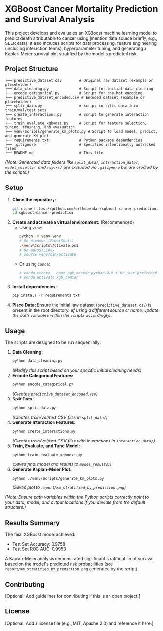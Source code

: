 # XGBoost Cancer Mortality Prediction and Survival Analysis

This project develops and evaluates an XGBoost machine learning model to predict death attributable to cancer using [mention data source briefly, e.g., SEER data]. It also includes scripts for data processing, feature engineering (including interaction terms), hyperparameter tuning, and generating a Kaplan-Meier survival plot stratified by the model's predicted risk.

## Project Structure

```
├── predictive_dataset.csv        # Original raw dataset (example or placeholder)
├── data_cleaning.py              # Script for initial data cleaning
├── encode_categorical.py         # Script for one-hot encoding
├── predictive_dataset_encoded.csv # Encoded dataset (example or placeholder)
├── split_data.py                 # Script to split data into train/val/test sets
├── create_interactions.py        # Script to generate interaction features
├── train_evaluate_xgboost.py     # Script for feature selection, tuning, training, and evaluation
├── venv/Scripts/generate_km_plots.py # Script to load model, predict, and generate KM plot
├── requirements.txt              # Python package dependencies
├── .gitignore                    # Specifies intentionally untracked files
└── README.md                     # This file
```

*(Note: Generated data folders like `split_data/`, `interaction_data/`, `model_results/`, and `report/` are excluded via `.gitignore` but are created by the scripts.)*

## Setup

1.  **Clone the repository:**
    ```bash
    git clone https://github.com/orthopendar/xgboost-cancer-prediction.git
    cd xgboost-cancer-prediction
    ```
2.  **Create and activate a virtual environment:** (Recommended)
    *   Using `venv`:
        ```bash
        python -m venv venv
        # On Windows (PowerShell)
        .\venv\Scripts\Activate.ps1
        # On macOS/Linux
        # source venv/bin/activate
        ```
    *   Or using `conda`:
        ```bash
        # conda create --name xgb_cancer python=3.9 # Or your preferred version
        # conda activate xgb_cancer
        ```
3.  **Install dependencies:**
    ```bash
    pip install -r requirements.txt
    ```
4.  **Place Data:** Ensure the initial raw dataset (`predictive_dataset.csv`) is present in the root directory. *(If using a different source or name, update the path variables within the scripts accordingly).*

## Usage

The scripts are designed to be run sequentially:

1.  **Data Cleaning:**
    ```bash
    python data_cleaning.py
    ```
    *(Modify this script based on your specific initial cleaning needs)*
2.  **Encode Categorical Features:**
    ```bash
    python encode_categorical.py
    ```
    *(Creates `predictive_dataset_encoded.csv`)*
3.  **Split Data:**
    ```bash
    python split_data.py
    ```
    *(Creates train/val/test CSV files in `split_data/`)*
4.  **Generate Interaction Features:**
    ```bash
    python create_interactions.py
    ```
    *(Creates train/val/test CSV files with interactions in `interaction_data/`)*
5.  **Train, Evaluate, and Tune Model:**
    ```bash
    python train_evaluate_xgboost.py
    ```
    *(Saves final model and results to `model_results/`)*
6.  **Generate Kaplan-Meier Plot:**
    ```bash
    python ./venv/Scripts/generate_km_plots.py
    ```
    *(Saves plot to `report/km_stratified_by_prediction.png`)*

*(Note: Ensure path variables within the Python scripts correctly point to your data, model, and output locations if you deviate from the default structure.)*

## Results Summary

The final XGBoost model achieved:
*   Test Set Accuracy: 0.9758
*   Test Set ROC AUC: 0.9953

A Kaplan-Meier analysis demonstrated significant stratification of survival based on the model's predicted risk probabilities (see `report/km_stratified_by_prediction.png` generated by the script).

## Contributing

[Optional: Add guidelines for contributing if this is an open project.]

## License

[Optional: Add a license file (e.g., MIT, Apache 2.0) and reference it here.] 